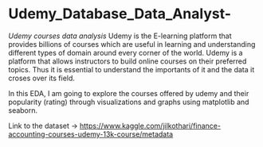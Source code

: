 # Udemy_Database_Data_Analyst-
*Udemy courses data analysis*
Udemy is the E-learning platform that provides billions of courses which are useful in learning and understanding different types of domain around every corner of the world. Udemy is a platform that allows instructors to build online courses on their preferred topics. Thus it is essential to understand the importants of it and the data it croses over its field.

In this EDA, I am going to explore the courses offered by udemy and their popularity (rating) through visualizations and graphs using matplotlib and seaborn.

Link to the dataset -> https://www.kaggle.com/jilkothari/finance-accounting-courses-udemy-13k-course/metadata
